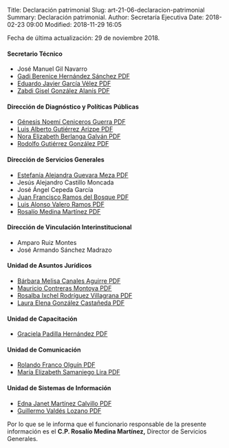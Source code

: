 Title: Declaración patrimonial
Slug: art-21-06-declaracion-patrimonial
Summary: Declaración patrimonial.
Author: Secretaría Ejecutiva
Date: 2018-02-23 09:00
Modified: 2018-11-29 16:05


Fecha de última actualización: 29 de noviembre 2018.

#### Secretario Técnico

* José Manuel Gil Navarro
* [Gadi Berenice Hernández Sánchez <i class="fa fa-file-pdf-o" aria-hidden="true"></i> PDF](version-publica-de-la-declaracion-anual-gbhs.pdf)
* [Eduardo Javier García Vélez <i class="fa fa-file-pdf-o" aria-hidden="true"></i> PDF](version-publica-de-la-declaracion-anual-ejgv.pdf)
* [Zabdi Gisel González Alanís <i class="fa fa-file-pdf-o" aria-hidden="true"></i> PDF](version-publica-de-la-declaracion-anual-zgga.pdf)

#### Dirección de Diagnóstico y Políticas Públicas

* [Génesis Noemí Ceniceros Guerra <i class="fa fa-file-pdf-o" aria-hidden="true"></i> PDF](version-publica-de-la-declaracion-anual-gncg.pdf)
* [Luis Alberto Gutiérrez Arizpe <i class="fa fa-file-pdf-o" aria-hidden="true"></i> PDF](version-publica-de-la-declaracion-anual-laga.pdf)
* [Nora Elizabeth Berlanga Galván <i class="fa fa-file-pdf-o" aria-hidden="true"></i> PDF](version-publica-de-la-declaracion-anual-nebg.pdf)
* [Rodolfo Gutiérrez González <i class="fa fa-file-pdf-o" aria-hidden="true"></i> PDF](version-publica-de-la-declaracion-anual-rgg.pdf)

#### Dirección de Servicios Generales

* [Estefanía Alejandra Guevara Meza <i class="fa fa-file-pdf-o" aria-hidden="true"></i> PDF](version-publica-de-la-declaracion-anual-eagm.pdf)
* Jesús Alejandro Castillo Moncada
* José Ángel Cepeda García
* [Juan Francisco Ramos del Bosque <i class="fa fa-file-pdf-o" aria-hidden="true"></i> PDF](version-publica-de-la-declaracion-anual-jfrb.pdf)
* [Luis Alonso Valero Ramos <i class="fa fa-file-pdf-o" aria-hidden="true"></i> PDF](version-publica-de-la-declaracion-anual-lavr.pdf)
* [Rosalío Medina Martínez <i class="fa fa-file-pdf-o" aria-hidden="true"></i> PDF](version-publica-de-la-declaracion-anual-rmm.pdf)

#### Dirección de Vinculación Interinstitucional

* Amparo Ruiz Montes
* José Armando Sánchez Madrazo

#### Unidad de Asuntos Jurídicos

* [Bárbara Melisa Canales Aguirre <i class="fa fa-file-pdf-o" aria-hidden="true"></i> PDF](version-publica-de-la-declaracion-anual-bmca.pdf)
* [Mauricio Contreras Montoya <i class="fa fa-file-pdf-o" aria-hidden="true"></i> PDF](version-publica-de-la-declaracion-anual-mcm.pdf)
* [Rosalba Ixchel Rodríguez Villagrana <i class="fa fa-file-pdf-o" aria-hidden="true"></i> PDF](version-publica-de-la-declaracion-anual-rirv.pdf)
* [Laura Elena González Castañeda <i class="fa fa-file-pdf-o" aria-hidden="true"></i> PDF](version-publica-de-la-declaracion-anual-legc.pdf)

#### Unidad de Capacitación

* [Graciela Padilla Hernández <i class="fa fa-file-pdf-o" aria-hidden="true"></i> PDF](version-publica-de-la-declaracion-anual-gph.pdf)

#### Unidad de Comunicación

* [Rolando Franco Olguín <i class="fa fa-file-pdf-o" aria-hidden="true"></i> PDF](version-publica-de-la-declaracion-anual-rfo.pdf)
* [María Elizabeth Samaniego Lira <i class="fa fa-file-pdf-o" aria-hidden="true"></i> PDF](version-publica-de-la-declaracion-anual-mesl.pdf)

#### Unidad de Sistemas de Información

* [Edna Janet Martínez Calvillo <i class="fa fa-file-pdf-o" aria-hidden="true"></i> PDF](version-publica-de-la-declaracion-anual-ejmc.pdf)
* [Guillermo Valdés Lozano <i class="fa fa-file-pdf-o" aria-hidden="true"></i> PDF](version-publica-de-la-declaracion-anual-gvl.pdf)

Por lo que se le informa que el funcionario responsable de la presente información es el **C.P. Rosalío Medina Martínez,** Director de Servicios Generales.
